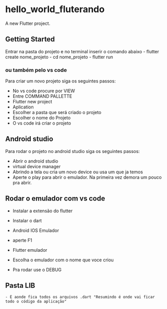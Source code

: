 # hello_world_fluterando

A new Flutter project.

## Getting Started

  Entrar na pasta do projeto e no terminal inserir o comando abaixo
    - flutter create nome_projeto
    - cd nome_projeto
    - flutter run

  ### ou também pelo vs code

  Para criar um novo projeto siga os seguintes passos:
  - No vs code procure por VIEW
  - Entre COMMAND PALLETTE
  - Flutter new project
  - Aplication
  - Escolher a pasta que será criado o projeto
  - Escolher o nome do Projeto
  - O vs code irá criar o projeto

## Android studio

  Para rodar o projeto no android studio siga os seguintes passos:
  - Abrir o android studio
  - virtual device manager
  - Abrindo a tela ou cria um novo device ou usa um que ja temos
  - Aperte o play para abrir o emulador. Na primeira vez demora um pouco pra abrir.

## Rodar o emulador com vs code

  - Instalar a extensão do flutter
  - Instalar o dart
  - Android IOS Emulador
  - aperte F1
  - Flutter emulador
  - Escolha o emulador com o nome que voce criou

  - Pra rodar use o DEBUG

  ## Pasta LIB
    - É aonde fica todos os arquivos .dart "Resumindo é onde vai ficar todo o código da aplicação"